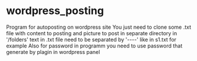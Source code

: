 # wordpress_posting
Program for autoposting on wordpress site
You just need to clone some .txt file with content to posting and picture to post in separate directory in '/folders'
text in .txt file need to be separated by '----' like in s1.txt for example
Also for password in programm you need to use password that generate by plagin in wordpress panel

